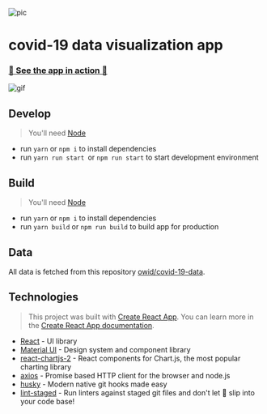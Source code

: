 ![pic](https://s3-eu-west-1.amazonaws.com/tpd/logos/5d6d3273bbc2df0001f573e3/0x0.png)

# covid-19 data visualization app

### [🚀 See the app in action 🚀](https://outvio-test-task.netlify.app/)

![gif](https://user-images.githubusercontent.com/34713212/163230144-cf8ed410-55cf-47a6-8575-4c2353d1c956.gif)

## Develop

> You'll need [Node](https://nodejs.org/en/)

- run `yarn` or `npm i` to install dependencies
- run `yarn run start `or `npm run start` to start development environment

## Build

> You'll need [Node](https://nodejs.org/en/)

- run `yarn` or `npm i` to install dependencies
- run `yarn build` or `npm run build` to build app for production

## Data

All data is fetched from this repository
[owid/covid-19-data](https://github.com/owid/covid-19-data/tree/master/public/data).

## Technologies

> This project was built with
> [Create React App](https://github.com/facebook/create-react-app). You can
> learn more in the
> [Create React App documentation](https://facebook.github.io/create-react-app/docs/getting-started).

- [React](https://reactjs.org/) - UI library
- [Material UI](https://mui.com/) - Design system and component library
- [react-chartjs-2](https://react-chartjs-2.js.org/) - React components for Chart.js, the most popular charting library
- [axios](https://axios-http.com/) - Promise based HTTP client for the browser and node.js
- [husky](https://typicode.github.io/husky/#/) - Modern native git hooks made easy
- [lint-staged](https://github.com/okonet/lint-staged) - Run linters against staged git files and don't let 💩 slip into your code base!
